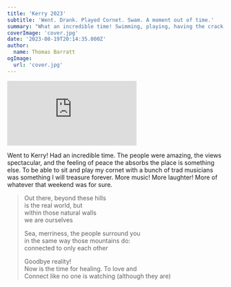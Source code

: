 ```yaml
---
title: 'Kerry 2023'
subtitle: 'Went. Drank. Played Cornet. Swam. A moment out of time.'
summary: "What an incredible time! Swimming, playing, having the crack; a real moment in time I will treasure forever."
coverImage: 'cover.jpg'
date: '2023-08-19T20:14:35.000Z'
author:
  name: Thomas Barratt
ogImage:
  url: 'cover.jpg'
---
```


<iframe src="https://www.youtube.com/embed/dvObhS8wxCM" title="YouTube video player" frameborder="0" allow="accelerometer; autoplay; clipboard-write; encrypted-media; gyroscope; picture-in-picture; web-share" allowfullscreen></iframe>

Went to Kerry! Had an incredible time. The people were amazing, the views spectacular, and the feeling of peace the absorbs the place is something else. To be able to sit and play my cornet with a bunch of trad musicians was something I will treasure forever. More music! More laughter! More of whatever that weekend was for sure.

> Out there, beyond these hills  
> is the real world, but  
> within those natural walls  
> we are ourselves  
> 
> Sea, merriness, the people surround you  
> in the same way those mountains do:  
> connected to only each other  
> 
> Goodbye reality!  
> Now is the time for healing. To love and  
> Connect like no one is watching (although they are)   